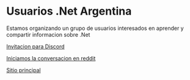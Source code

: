 # Usuarios .Net Argentina

Estamos organizando un grupo de usuarios interesados en aprender y compartir informacion sobre .Net

[Invitacion para Discord](https://discord.com/invite/x27VcjxWNU)

[Iniciamos la conversacion en reddit](https://www.reddit.com/r/devsarg/comments/vsasq3/buscando_desarrolladores_net_para_armar_un_grupo/)

[Sitio principal](https://usuarios.net.ar)
